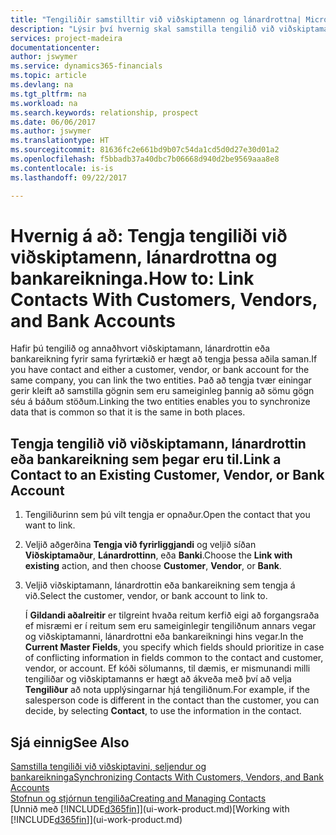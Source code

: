 ```yaml
---
title: "Tengiliðir samstilltir við viðskiptamenn og lánardrottna| Microsoft Docs"
description: "Lýsir því hvernig skal samstilla tengilið við viðskiptamann, lánardrottinn eða bankareikning úr sama fyrirtæki, svo hægt sé að samræma sameiginleg gögn."
services: project-madeira
documentationcenter: 
author: jswymer
ms.service: dynamics365-financials
ms.topic: article
ms.devlang: na
ms.tgt_pltfrm: na
ms.workload: na
ms.search.keywords: relationship, prospect
ms.date: 06/06/2017
ms.author: jswymer
ms.translationtype: HT
ms.sourcegitcommit: 81636fc2e661bd9b07c54da1cd5d0d27e30d01a2
ms.openlocfilehash: f5bbadb37a40dbc7b06668d940d2be9569aaa8e8
ms.contentlocale: is-is
ms.lasthandoff: 09/22/2017

---
```

# <a name="how-to-link-contacts-with-customers-vendors-and-bank-accounts"></a><span data-ttu-id="b43b9-103">Hvernig á að: Tengja tengiliði við viðskiptamenn, lánardrottna og bankareikninga.</span><span class="sxs-lookup"><span data-stu-id="b43b9-103">How to: Link Contacts With Customers, Vendors, and Bank Accounts</span></span>
<span data-ttu-id="b43b9-104">Hafir þú tengilið og annaðhvort viðskiptamann, lánardrottin eða bankareikning fyrir sama fyrirtækið er hægt að tengja þessa aðila saman.</span><span class="sxs-lookup"><span data-stu-id="b43b9-104">If you have contact and either a customer, vendor, or bank account for the same company, you can link the two entities.</span></span> <span data-ttu-id="b43b9-105">Það að tengja tvær einingar gerir kleift að samstilla gögnin sem eru sameiginleg þannig að sömu gögn séu á báðum stöðum.</span><span class="sxs-lookup"><span data-stu-id="b43b9-105">Linking the two entities enables you to synchronize data that is common so that it is the same in both places.</span></span>

## <a name="link-a-contact-to-an-existing-customer-vendor-or-bank-account"></a><span data-ttu-id="b43b9-106">Tengja tengilið við viðskiptamann, lánardrottin eða bankareikning sem þegar eru til.</span><span class="sxs-lookup"><span data-stu-id="b43b9-106">Link a Contact to an Existing Customer, Vendor, or Bank Account</span></span>
1. <span data-ttu-id="b43b9-107">Tengiliðurinn sem þú vilt tengja er opnaður.</span><span class="sxs-lookup"><span data-stu-id="b43b9-107">Open the contact that you want to link.</span></span>
2. <span data-ttu-id="b43b9-108">Veljið aðgerðina **Tengja við fyrirliggjandi** og veljið síðan **Viðskiptamaður**, **Lánardrottinn**, eða **Banki**.</span><span class="sxs-lookup"><span data-stu-id="b43b9-108">Choose the **Link with existing** action, and then choose **Customer**, **Vendor**, or **Bank**.</span></span>
3. <span data-ttu-id="b43b9-109">Veljið viðskiptamann, lánardrottin eða bankareikning sem tengja á við.</span><span class="sxs-lookup"><span data-stu-id="b43b9-109">Select the customer, vendor, or bank account to link to.</span></span>

   <span data-ttu-id="b43b9-110">Í **Gildandi aðalreitir** er tilgreint hvaða reitum kerfið eigi að forgangsraða ef misræmi er í reitum sem eru sameiginlegir tengiliðnum annars vegar og viðskiptamanni, lánardrottni eða bankareikningi hins vegar.</span><span class="sxs-lookup"><span data-stu-id="b43b9-110">In the **Current Master Fields**, you specify which fields should prioritize in case of conflicting information in fields common to the contact and customer, vendor, or account.</span></span> <span data-ttu-id="b43b9-111">Ef kóði sölumanns, til dæmis, er mismunandi milli tengiliðar og viðskiptamanns er hægt að ákveða með því að velja **Tengiliður** að nota upplýsingarnar hjá tengiliðnum.</span><span class="sxs-lookup"><span data-stu-id="b43b9-111">For example, if the salesperson code is different in the contact than the customer, you can decide, by selecting **Contact**, to use the information in the contact.</span></span>

## <a name="see-also"></a><span data-ttu-id="b43b9-112">Sjá einnig</span><span class="sxs-lookup"><span data-stu-id="b43b9-112">See Also</span></span>
[<span data-ttu-id="b43b9-113">Samstilla tengiliði við viðskiptavini, seljendur og bankareikninga</span><span class="sxs-lookup"><span data-stu-id="b43b9-113">Synchronizing Contacts With Customers, Vendors, and Bank Accounts</span></span>](marketing-synchronize-contacts-customers-vendors-bank-accounts.md)  
[<span data-ttu-id="b43b9-114">Stofnun og stjórnun tengiliða</span><span class="sxs-lookup"><span data-stu-id="b43b9-114">Creating and Managing Contacts</span></span>](marketing-contacts.md)  
<span data-ttu-id="b43b9-115">[Unnið með [!INCLUDE[d365fin](includes/d365fin_md.md)]](ui-work-product.md)</span><span class="sxs-lookup"><span data-stu-id="b43b9-115">[Working with [!INCLUDE[d365fin](includes/d365fin_md.md)]](ui-work-product.md)</span></span>  

